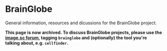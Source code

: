 # BrainGlobe
General information, resources and dicussions for the BrainGlobe project. 

**This page is now archived. To discuss BrainGlobe projects, please use the [image.sc forum](https://forum.image.sc/tag/brainglobe), tagging `brainglobe` and (optionally) the tool you're talking about, e.g. `cellfinder`.**

